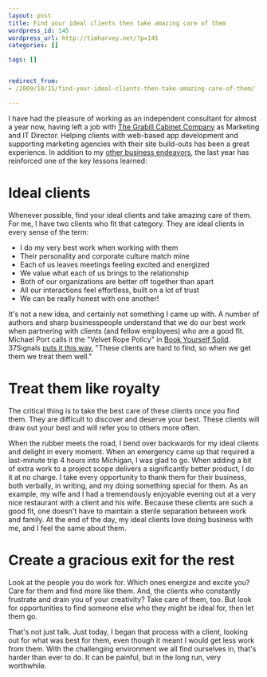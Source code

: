 ```yaml
---
layout: post
title: Find your ideal clients then take amazing care of them
wordpress_id: 145
wordpress_url: http://timharvey.net/?p=145
categories: []

tags: []


redirect_from:
- /2009/10/15/find-your-ideal-clients-then-take-amazing-care-of-them/

---
```

I have had the pleasure of working as an independent consultant for almost a year now, having left a job with [The Grabill Cabinet Company](http://www.grabillcabinets.com/ "Grabill Cabinet Company") as Marketing and IT Director. Helping clients with web-based app development and supporting marketing agencies with their site build-outs has been a great experience. In addition to my [other business endeavors](/about/ "About Tim"), the last year has reinforced one of the key lessons learned:

# Ideal clients

Whenever possible, find your ideal clients and take amazing care of them. For me, I have two clients who fit that category. They are ideal clients in every sense of the term:
* I do my very best work when working with them
* Their personality and corporate culture match mine
* Each of us leaves meetings feeling excited and energized
* We value what each of us brings to the relationship
* Both of our organizations are better off together than apart
* All our interactions feel effortless, built on a lot of trust
* We can be really honest with one another!


It's not a new idea, and certainly not something I came up with. A number of authors and sharp businesspeople understand that we do our best work when partnering with clients (and fellow employees) who are a good fit. Michael Port calls it the "Velvet Rope Policy" in [Book Yourself Solid](http://www.amazon.com/Book-Yourself-Solid-Reliable-Marketing/dp/0470281901/ref=sr_1_1?ie=UTF8&s=books&qid=1255636145&sr=8-1). 37Signals [puts it this way](http://37signals.com/00), "These clients are hard to find, so when we get them we treat them well."

# Treat them like royalty

The critical thing is to take the best care of these clients once you find them. They are difficult to discover and deserve your best. These clients will draw out your best and will refer you to others more often.

When the rubber meets the road, I bend over backwards for my ideal clients and delight in every moment. When an emergency came up that required a last-minute trip 4 hours into Michigan, I was glad to go. When adding a bit of extra work to a project scope delivers a significantly better product, I do it at no charge. I take every opportunity to thank them for their business, both verbally, in writing, and my doing something special for them. As an example, my wife and I had a tremendously enjoyable evening out at a very nice restaurant with a client and his wife. Because these clients are such a good fit, one doesn't have to maintain a sterile separation between work and family. At the end of the day, my ideal clients love doing business with me, and I feel the same about them.

# Create a gracious exit for the rest

Look at the people you do work for. Which ones energize and excite you? Care for them and find more like them. And, the clients who constantly frustrate and drain you of your creativity? Take care of them, too. But look for opportunities to find someone else who they might be ideal for, then let them go.

That's not just talk. Just today, I began that process with a client, looking out for what was best for them, even though it meant I would get less work from them. With the challenging environment we all find ourselves in, that's harder than ever to do. It can be painful, but in the long run, very worthwhile.
